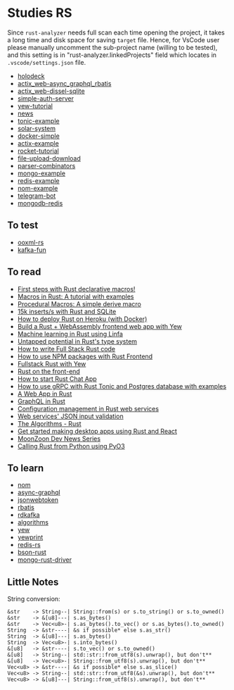 # Studies RS

Since `rust-analyzer` needs full scan each time opening the project, it takes a long time and disk space for saving `target` file. Hence, for VsCode user please manually uncomment the sub-project name (willing to be tested), and this setting is in "rust-analyzer.linkedProjects" field which locates in `.vscode/settings.json` file.

- [holodeck](./holodeck/README.md)
- [actix_web-async_graphql_rbatis](./actix_web-async_graphql_rbatis/README.md)
- [actix_web-dissel-sqlite](./actix_web-dissel-sqlite/README.md)
- [simple-auth-server](./simple-auth-server/README.md)
- [yew-tutorial](./yew-tutorial/README.md)
- [news](./news/README.md)
- [tonic-example](./tonic-example/README.md)
- [solar-system](./solar-system/README.md)
- [docker-simple](./docker-simple/README.md)
- [actix-example](./actix-example/README.md)
- [rocket-tutorial](./rocket-tutorial/README.md)
- [file-upload-download](./file-upload-download/README.md)
- [parser-combinators](./parser-combinators/README.md)
- [mongo-example](./mongo-example/README.md)
- [redis-example](./redis-example/README.md)
- [nom-example](./nom-example/README.md)
- [telegram-bot](./telegram-bot/README.md)
- [mongodb-redis](./mongodb-redis/README.md)

## To test

- [ooxml-rs](https://github.com/zitsen/ooxml-rs)
- [kafka-fun](https://github.com/diegopacheco/rust-playground/tree/master/kafka-fun)

## To read

- [First steps with Rust declarative macros!](https://dev.to/rogertorres/first-steps-with-rust-declarative-macros-1f8m)
- [Macros in Rust: A tutorial with examples](https://blog.logrocket.com/macros-in-rust-a-tutorial-with-examples/)
- [Procedural Macros: A simple derive macro](https://blog.turbo.fish/proc-macro-simple-derive/)
- [15k inserts/s with Rust and SQLite](https://kerkour.com/blog/high-performance-rust-with-sqlite/)
- [How to deploy Rust on Heroku (with Docker)](https://kerkour.com/blog/deploy-rust-on-heroku-with-docker/)
- [Build a Rust + WebAssembly frontend web app with Yew](https://blog.logrocket.com/rust-webassembly-frontend-web-app-yew/)
- [Machine learning in Rust using Linfa](https://blog.logrocket.com/machine-learning-in-rust-using-linfa/)
- [Untapped potential in Rust's type system](https://www.jakobmeier.ch/blogging/Untapped-Rust.html)
- [How to write Full Stack Rust code](https://www.steadylearner.com/blog/read/How-to-write-Full-Stack-Rust-code)
- [How to use NPM packages with Rust Frontend](https://www.steadylearner.com/blog/read/How-to-use-NPM-packages-with-Rust-Frontend)
- [Fullstack Rust with Yew](https://www.steadylearner.com/blog/read/Fullstack-Rust-with-Yew)
- [Rust on the front-end](https://dev.to/nfrankel/rust-on-the-front-end-hen)
- [How to start Rust Chat App](https://www.steadylearner.com/blog/read/How-to-start-Rust-Chat-App)
- [How to use gRPC with Rust Tonic and Postgres database with examples](https://dev.to/steadylearner/how-to-use-grpc-with-rust-tonic-and-postgres-database-with-examples-3dl7)
- [A Web App in Rust](https://dev.to/krowemoh/series/9410)
- [GraphQL in Rust](https://romankudryashov.com/blog/2020/12/graphql-rust/#_conclusion)
- [Configuration management in Rust web services](https://blog.logrocket.com/configuration-management-in-rust-web-services/)
- [Web services' JSON input validation](https://blog.logrocket.com/json-input-validation-in-rust-web-services/)
- [The Algorithms - Rust](https://github.com/TheAlgorithms/Rust)
- [Get started making desktop apps using Rust and React](https://kent.medium.com/get-started-making-desktop-apps-using-rust-and-react-78a7e07433ce)
- [MoonZoon Dev News Series](https://dev.to/martinkavik/series/11511)
- [Calling Rust from Python using PyO3](https://saidvandeklundert.net/learn/2021-11-18-calling-rust-from-python-using-pyo3/)

## To learn

- [nom](https://github.com/Geal/nom)
- [async-graphql](https://github.com/async-graphql/async-graphql)
- [jsonwebtoken](https://github.com/Keats/jsonwebtoken)
- [rbatis](https://github.com/rbatis/rbatis)
- [rdkafka](https://github.com/fede1024/rust-rdkafka)
- [algorithms](https://github.com/EbTech/rust-algorithms)
- [yew](https://github.com/yewstack/yew)
- [yewprint](https://github.com/cecton/yewprint)
- [redis-rs](https://github.com/mitsuhiko/redis-rs)
- [bson-rust](https://github.com/mongodb/bson-rust)
- [mongo-rust-driver](https://github.com/mongodb/mongo-rust-driver)

## Little Notes

String conversion:

```n
&str    -> String--| String::from(s) or s.to_string() or s.to_owned()
&str    -> &[u8]---| s.as_bytes()
&str    -> Vec<u8>-| s.as_bytes().to_vec() or s.as_bytes().to_owned()
String  -> &str----| &s if possible* else s.as_str()
String  -> &[u8]---| s.as_bytes()
String  -> Vec<u8>-| s.into_bytes()
&[u8]   -> &str----| s.to_vec() or s.to_owned()
&[u8]   -> String--| std::str::from_utf8(s).unwrap(), but don't**
&[u8]   -> Vec<u8>-| String::from_utf8(s).unwrap(), but don't**
Vec<u8> -> &str----| &s if possible* else s.as_slice()
Vec<u8> -> String--| std::str::from_utf8(&s).unwrap(), but don't**
Vec<u8> -> &[u8]---| String::from_utf8(s).unwrap(), but don't**
```
